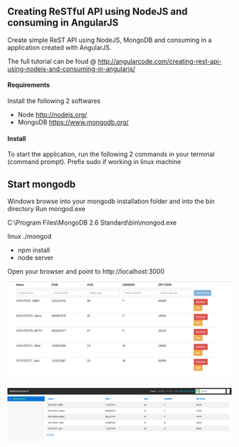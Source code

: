 ## Creating ReSTful API using NodeJS and consuming in AngularJS

Create simple ReST API using NodeJS, MongoDB and consuming in a application created with AngularJS. 

The full tutorial can be foud @ http://angularcode.com/creating-rest-api-using-nodejs-and-consuming-in-angularjs/
#### Requirements
Install the following 2 softwares
* Node http://nodejs.org/
* MongoDB https://www.mongodb.org/

#### Install
To start the application, run the following 2 commands in your terminal (command prompt).
Prefix sudo if working in linux machine

Start mongodb
-----------------------
Windows
browse into your mongodb installation folder and into the bin directory
Run mongod.exe

C:\Program Files\MongoDB 2.6 Standard\bin\mongod.exe

linux
./mongod

* npm install
* node server

Open your browser and point to http://localhost:3000

![Index Page](https://github.com/JenifferWuUCLA/simple-restful-api-angularjs/blob/master/public/image/Patient%20index%20page.png)

![Search Page](https://github.com/JenifferWuUCLA/simple-restful-api-angularjs/blob/master/public/image/Patient%20search%20page.png)